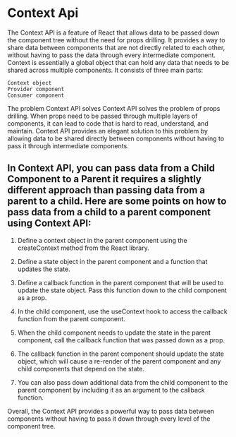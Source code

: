 # Context Api


The Context API is a feature of React that allows data to be passed down the component tree without the need for props drilling. It provides a way to share data between components that are not directly related to each other, without having to pass the data through every intermediate component.
Context is essentially a global object that can hold any data that needs to be shared across multiple components. It consists of three main parts:

    Context object
    Provider component
    Consumer component

The problem Context API solves Context API solves the problem of props drilling. When props need to be passed through multiple layers of components, it can lead to code that is hard to read, understand, and maintain. Context API provides an elegant solution to this problem by allowing data to be shared directly between components without having to pass it through intermediate components.

## In Context API, you can pass data from a Child Component to a Parent it requires a slightly different approach than passing data from a parent to a child. Here are some points on how to pass data from a child to a parent component using Context API:

1. Define a context object in the parent component using the createContext method from the React library.

2. Define a state object in the parent component and a function that updates the state.

3. Define a callback function in the parent component that will be used to update the state object. Pass this function down to the child component as a prop.

4. In the child component, use the useContext hook to access the callback function from the parent component.

5. When the child component needs to update the state in the parent component, call the callback function that was passed down as a prop.

6. The callback function in the parent component should update the state object, which will cause a re-render of the parent component and any child components that depend on the state.

7. You can also pass down additional data from the child component to the parent component by including it as an argument to the callback function.


Overall, the Context API provides a powerful way to pass data between components without having to pass it down through every level of the component tree.